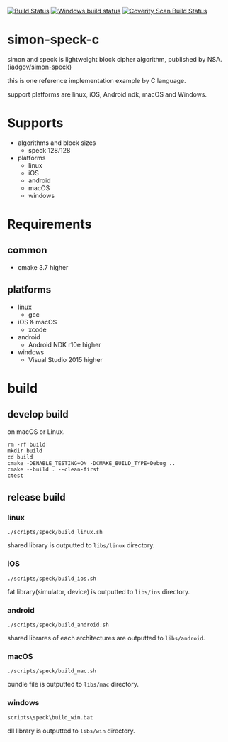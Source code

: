 [![Build Status](https://travis-ci.org/Naruto/simon-speck-c.svg?branch=develop)](https://travis-ci.org/Naruto/simon-speck-c?branch=develop)
[![Windows build status](https://ci.appveyor.com/api/projects/status/niji0dd7q1euolvk?svg=true)](https://ci.appveyor.com/project/Naruto/simon-speck)
[![Coverity Scan Build Status](https://scan.coverity.com/projects/10443/badge.svg)](https://scan.coverity.com/projects/10443)

# simon-speck-c
simon and speck is lightweight block cipher algorithm, published by NSA.([iadgov/simon-speck](https://github.com/iadgov/simon-speck))

this is one reference implementation example by C language.

support platforms are linux, iOS, Android ndk, macOS and Windows.

# Supports

- algorithms and block sizes
    - speck 128/128
- platforms
    - linux
    - iOS
    - android
    - macOS
    - windows

# Requirements
## common

- cmake 3.7 higher

## platforms

- linux
    - gcc
- iOS & macOS
    - xcode
- android
    - Android NDK r10e higher
- windows
    - Visual Studio 2015 higher

# build
## develop build

on macOS or Linux.

```
rm -rf build
mkdir build
cd build
cmake -DENABLE_TESTING=ON -DCMAKE_BUILD_TYPE=Debug ..
cmake --build . --clean-first
ctest
```

## release build
### linux

```
./scripts/speck/build_linux.sh
```

shared library is outputted to `libs/linux` directory.

### iOS

```
./scripts/speck/build_ios.sh
```

fat library(simulator, device) is outputted to `libs/ios` directory.

### android

```
./scripts/speck/build_android.sh
```

shared librares of each architectures are outputted to `libs/android`.

### macOS

```
./scripts/speck/build_mac.sh
```

bundle file is outputted to `libs/mac` directory.

### windows

```
scripts\speck\build_win.bat
```

dll library is outputted to `libs/win` directory.


